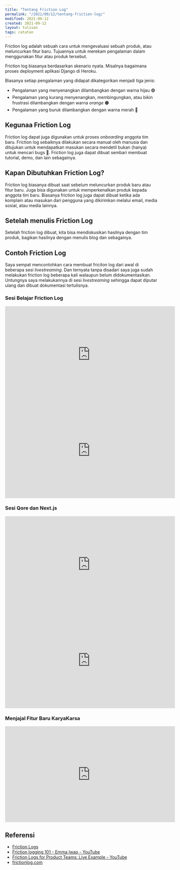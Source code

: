 ```yaml
---
title: "Tentang Friction Log"
permalink: "/2021/09/12/tentang-friction-log/"
modified: 2021-09-12
created: 2021-09-12
layout: tulisan
tags: catatan
---
```


Friction log adalah sebuah cara untuk mengevaluasi sebuah produk, atau
meluncurkan fitur baru. Tujuannya untuk merekam pengalaman dalam
menggunakan fitur atau produk tersebut.

Friction log biasanya berdasarkan skenario nyata. Misalnya bagaimana proses
deployment aplikasi Django di Heroku.

Biasanya setiap pengalaman yang didapat dikategorikan menjadi tiga jenis:

- Pengalaman yang menyenangkan dilambangkan dengan warna hijau 🟢
- Pengalaman yang kurang menyenangkan, membingungkan, atau bikin frustrasi
  dilambangkan dengan warna _orange_ 🟠
- Pengalaman yang buruk dilambangkan dengan warna merah 🔴

## Kegunaa Friction Log

Friction log dapat juga digunakan untuk proses _onboarding_ anggota tim baru.
Friction log sebaiknya dilakukan secara manual oleh manusia dan ditujukan untuk
mendapatkan masukan secara mendetil bukan (hanya) untuk mencari bugs 🐛.
Friction log juga dapat dibuat sembari membuat tutorial, demo, dan lain sebagainya.

## Kapan Dibutuhkan Friction Log?

Friction log biasanya dibuat saat sebelum meluncurkan produk baru atau fitur baru.
Juga bisa digunakan untuk memperkenalkan produk kepada anggota tim baru. Biasanya
friction log juga dapat dibuat ketika ada komplain atau masukan dari pengguna yang dikirimkan
melalui email, media sosial, atau media lainnya.

## Setelah menulis Friction Log

Setelah friction log dibuat, kita bisa mendiskusikan hasilnya dengan tim produk, bagikan hasilnya
dengan menulis blog dan sebagainya.

## Contoh Friction Log

Saya sempat mencontohkan cara membuat friciton log dari awal di beberapa sesi _livestreaming_. Dan ternyata tanpa disadari saya juga sudah melakukan friction log beberapa kali walaupun belum didokumentasikan. Untungnya saya melakukannya di sesi _livestreaming_ sehingga dapat diputar ulang dan dibuat dokumentasi tertulisnya.

### Sesi Belajar Friction Log

<iframe width="560" height="315" src="https://www.youtube.com/embed/Otl_KX0Ye_g" title="YouTube video player" frameborder="0" allow="accelerometer; autoplay; clipboard-write; encrypted-media; gyroscope; picture-in-picture" allowfullscreen></iframe>

<iframe width="560" height="315" src="https://www.youtube.com/embed/18I8S_SXWu8" title="YouTube video player" frameborder="0" allow="accelerometer; autoplay; clipboard-write; encrypted-media; gyroscope; picture-in-picture" allowfullscreen></iframe>

### Sesi Qore dan Next.js

<iframe width="560" height="315" src="https://www.youtube.com/embed/XkIv2A2To_A" title="YouTube video player" frameborder="0" allow="accelerometer; autoplay; clipboard-write; encrypted-media; gyroscope; picture-in-picture" allowfullscreen></iframe>

<iframe width="560" height="315" src="https://www.youtube.com/embed/9p9aDaDcQMU" title="YouTube video player" frameborder="0" allow="accelerometer; autoplay; clipboard-write; encrypted-media; gyroscope; picture-in-picture" allowfullscreen></iframe>

### Menjajal Fitur Baru KaryaKarsa

<iframe width="560" height="315" src="https://www.youtube.com/embed/aELLHUqy5CA?start=2496" title="YouTube video player" frameborder="0" allow="accelerometer; autoplay; clipboard-write; encrypted-media; gyroscope; picture-in-picture" allowfullscreen></iframe>

## Referensi

- [Friction Logs](https://css-tricks.com/friction-logs/)
- [Friction logging 101 - Emma Iwao - YouTube](https://www.youtube.com/watch?v=765wLWVcyS0)
- [Friction Logs for Product Teams: Live Example - YouTube](https://www.youtube.com/watch?v=zuZnOFUCpxs)
- [frictionlog.com](https://frictionlog.com/)
